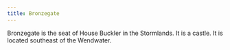 ```yaml
---
title: Bronzegate
---
```


Bronzegate is the seat of House Buckler in the Stormlands. It is a castle. It is located southeast of the Wendwater.






